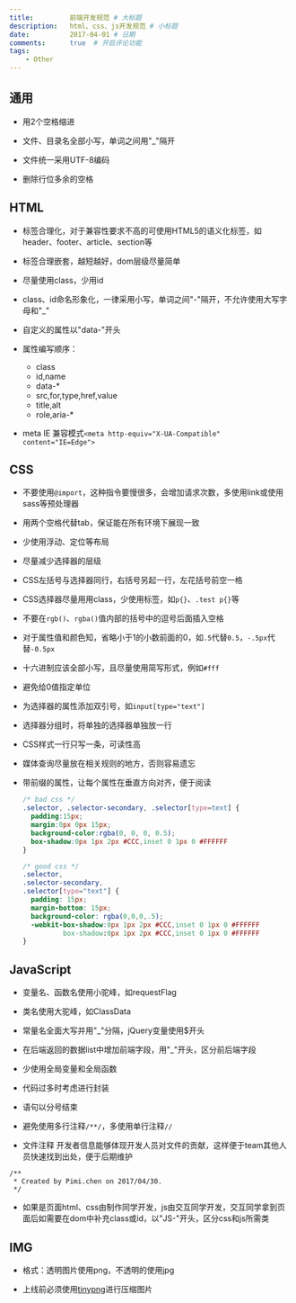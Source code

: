 ```yaml
---
title:         前端开发规范 # 大标题
description:   html、css、js开发规范 # 小标题
date:          2017-04-01 # 日期
comments:      true  # 开启评论功能
tags:
    - Other
---
```


## 通用
- 用2个空格缩进

- 文件、目录名全部小写，单词之间用"_"隔开

- 文件统一采用UTF-8编码

- 删除行位多余的空格


## HTML
- 标签合理化，对于兼容性要求不高的可使用HTML5的语义化标签，如header、footer、article、section等

- 标签合理嵌套，越短越好，dom层级尽量简单

- 尽量使用class，少用id

- class、id命名形象化，一律采用小写，单词之间"-"隔开，不允许使用大写字母和"_"

- 自定义的属性以"data-"开头

- 属性编写顺序：
  - class
  - id,name
  - data-*
  - src,for,type,href,value
  - title,alt
  - role,aria-*

- meta IE 兼容模式`<meta http-equiv="X-UA-Compatible" content="IE=Edge">`


## CSS
- 不要使用`@import`，这种指令要慢很多，会增加请求次数，多使用link或使用sass等预处理器
- 用两个空格代替tab，保证能在所有环境下展现一致
- 少使用浮动、定位等布局
- 尽量减少选择器的层级
- CSS左括号与选择器同行，右括号另起一行，左花括号前空一格
- CSS选择器尽量用用class，少使用标签，如`p{}`、`.test p{}`等
- 不要在`rgb()`、`rgba()`值内部的括号中的逗号后面插入空格
- 对于属性值和颜色知，省略小于1的小数前面的0，如`.5`代替`0.5`，`-.5px`代替`-0.5px`
- 十六进制应该全部小写，且尽量使用简写形式，例如`#fff`
- 避免给0值指定单位
- 为选择器的属性添加双引号，如`input[type="text"]`
- 选择器分组时，将单独的选择器单独放一行
- CSS样式一行只写一条，可读性高
- 媒体查询尽量放在相关规则的地方，否则容易遗忘
- 带前缀的属性，让每个属性在垂直方向对齐，便于阅读

  ```css
  /* bad css */
  .selector, .selector-secondary, .selector[type=text] {
    padding:15px;
    margin:0px 0px 15px;
    background-color:rgba(0, 0, 0, 0.5);
    box-shadow:0px 1px 2px #CCC,inset 0 1px 0 #FFFFFF
  }
  ```

  ```css
  /* good css */
  .selector,
  .selector-secondary,
  .selector[type="text"] {
    padding: 15px;
    margin-bottom: 15px;
    background-color: rgba(0,0,0,.5);
    -webkit-box-shadow:0px 1px 2px #CCC,inset 0 1px 0 #FFFFFF
            box-shadow:0px 1px 2px #CCC,inset 0 1px 0 #FFFFFF
  }
  ```


## JavaScript
- 变量名、函数名使用小驼峰，如requestFlag

- 类名使用大驼峰，如ClassData

- 常量名全面大写并用"_"分隔，jQuery变量使用$开头

- 在后端返回的数据list中增加前端字段，用"_"开头，区分前后端字段

- 少使用全局变量和全局函数

- 代码过多时考虑进行封装

- 语句以分号结束

- 避免使用多行注释`/**/`，多使用单行注释`//`

- 文件注释
开发者信息能够体现开发人员对文件的贡献，这样便于team其他人员快速找到出处，便于后期维护
```
/**
 * Created by Pimi.chen on 2017/04/30.
 */
```

- 如果是页面html、css由制作同学开发，js由交互同学开发，交互同学拿到页面后如需要在dom中补充class或id，以"JS-"开头，区分css和js所需类


## IMG
- 格式：透明图片使用png，不透明的使用jpg

- 上线前必须使用[tinypng](https://tinypng.com/)进行压缩图片
